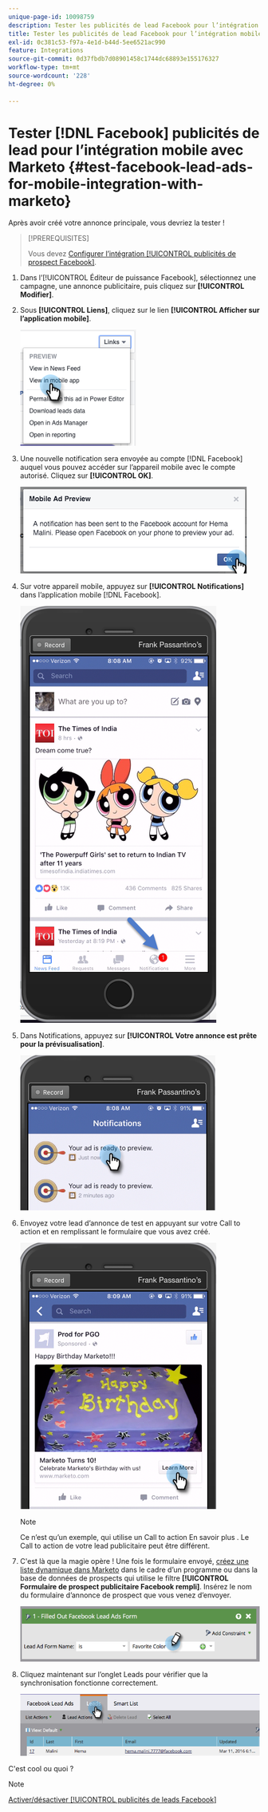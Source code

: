 ```yaml
---
unique-page-id: 10098759
description: Tester les publicités de lead Facebook pour l’intégration mobile avec Marketo - Documents Marketo - Documentation du produit
title: Tester les publicités de lead Facebook pour l’intégration mobile avec Marketo
exl-id: 0c381c53-f97a-4e1d-b44d-5ee6521ac990
feature: Integrations
source-git-commit: 0d37fbdb7d08901458c1744dc68893e155176327
workflow-type: tm+mt
source-wordcount: '228'
ht-degree: 0%

---
```


# Tester [!DNL Facebook] publicités de lead pour l’intégration mobile avec Marketo {#test-facebook-lead-ads-for-mobile-integration-with-marketo}

Après avoir créé votre annonce principale, vous devriez la tester !

>[!PREREQUISITES]
>
>Vous devez [Configurer l’intégration [!UICONTROL publicités de prospect Facebook]](/help/marketo/product-docs/demand-generation/facebook/set-up-facebook-lead-ads.md).

1. Dans l’[!UICONTROL Éditeur de puissance Facebook], sélectionnez une campagne, une annonce publicitaire, puis cliquez sur **[!UICONTROL Modifier]**.

1. Sous **[!UICONTROL Liens]**, cliquez sur le lien **[!UICONTROL Afficher sur l’application mobile]**.

   ![](assets/image2016-5-13-15-3a2-3a38.png)

1. Une nouvelle notification sera envoyée au compte [!DNL Facebook] auquel vous pouvez accéder sur l’appareil mobile avec le compte autorisé. Cliquez sur **[!UICONTROL OK]**.

   ![](assets/image2016-3-11-8-3a35-3a7.png)

1. Sur votre appareil mobile, appuyez sur **[!UICONTROL Notifications]** dans l’application mobile [!DNL Facebook].

   ![](assets/image2016-3-11-8-3a38-3a35.png)

1. Dans Notifications, appuyez sur **[!UICONTROL Votre annonce est prête pour la prévisualisation]**.

   ![](assets/image2016-3-11-8-3a41-3a59.png)

1. Envoyez votre lead d’annonce de test en appuyant sur votre Call to action et en remplissant le formulaire que vous avez créé.

   ![](assets/image2016-3-11-8-3a52-3a20.png)

   >[!NOTE]
   >
   >Ce n’est qu’un exemple, qui utilise un Call to action En savoir plus . Le Call to action de votre lead publicitaire peut être différent.

1. C&#39;est là que la magie opère ! Une fois le formulaire envoyé, [créez une liste dynamique dans Marketo](/help/marketo/product-docs/core-marketo-concepts/smart-lists-and-static-lists/creating-a-smart-list/create-a-smart-list.md) dans le cadre d’un programme ou dans la base de données de prospects qui utilise le filtre **[!UICONTROL Formulaire de prospect publicitaire Facebook rempli]**. Insérez le nom du formulaire d’annonce de prospect que vous venez d’envoyer.

   ![](assets/image2016-3-11-8-3a59-3a34.png)

1. Cliquez maintenant sur l’onglet Leads pour vérifier que la synchronisation fonctionne correctement.

   ![](assets/image2016-3-11-15-3a27-3a54.png)

C&#39;est cool ou quoi ?

>[!NOTE]
>
>[Activer/désactiver [!UICONTROL publicités de leads Facebook]](/help/marketo/product-docs/demand-generation/facebook/set-up-facebook-lead-ads.md)
